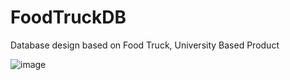 # FoodTruckDB
Database design based on Food Truck, University Based Product


![image](https://user-images.githubusercontent.com/33434588/215797450-1a67d1fc-f2a6-4967-9e79-bc98f06d1d43.png)
